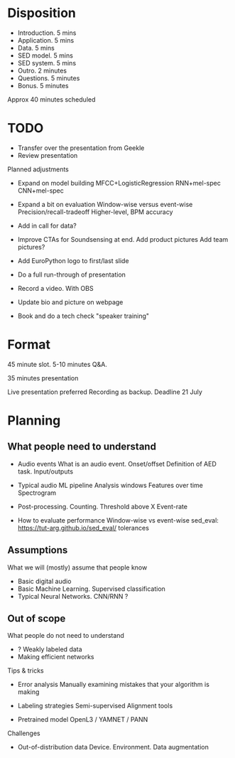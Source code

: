 
# Disposition

- Introduction. 5 mins
- Application. 5 mins
- Data. 5 mins
- SED model. 5 mins
- SED system. 5 mins
- Outro. 2 minutes
- Questions. 5 minutes
- Bonus. 5 minutes

Approx 40 minutes scheduled

# TODO

- Transfer over the presentation from Geekle
- Review presentation

Planned adjustments
- Expand on model building
MFCC+LogisticRegression
RNN+mel-spec
CNN+mel-spec
- Expand a bit on evaluation
Window-wise versus event-wise
Precision/recall-tradeoff
Higher-level, BPM accuracy

- Add in call for data?

- Improve CTAs for Soundsensing at end.
Add product pictures
Add team pictures?

- Add EuroPython logo to first/last slide

- Do a full run-through of presentation
- Record a video. With OBS

- Update bio and picture on webpage
- Book and do a tech check "speaker training"



# Format

45 minute slot.
5-10 minutes Q&A.

35 minutes presentation

Live presentation preferred
Recording as backup. Deadline 21 July

# Planning

## What people need to understand

- Audio events
What is an audio event.
Onset/offset
Definition of AED task. Input/outputs

- Typical audio ML pipeline
Analysis windows
Features over time
Spectrogram

- Post-processing.
Counting. Threshold above X
Event-rate

- How to evaluate performance
Window-wise vs event-wise
sed_eval: https://tut-arg.github.io/sed_eval/
tolerances

## Assumptions
What we will (mostly) assume that people know

- Basic digital audio
- Basic Machine Learning. Supervised classification
- Typical Neural Networks. CNN/RNN ?

## Out of scope

What people do not need to understand

- ? Weakly labeled data 
- Making efficient networks

Tips & tricks

- Error analysis
Manually examining mistakes that your algorithm is making

- Labeling strategies
Semi-supervised
Alignment tools

- Pretrained model
OpenL3 / YAMNET / PANN

Challenges

- Out-of-distribution data
Device. Environment. 
Data augmentation


